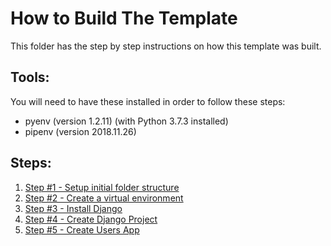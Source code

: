 # How to Build The Template

This folder has the step by step instructions on how this template was built.

## Tools:
You will need to have these installed in order to follow these steps:
* pyenv  (version 1.2.11) (with Python 3.7.3 installed)
* pipenv (version 2018.11.26)

## Steps:
1. [Step #1 - Setup initial folder structure](./step01_setup_initial_folder_structure.md)
2. [Step #2 - Create a virtual environment](./step02_create_virtual_environment.md)
3. [Step #3 - Install Django](./step03_install_django2.md)
4. [Step #4 - Create Django Project](./step04_create_django_project.md)
5. [Step #5 - Create Users App](./step05_create_users_app.md)
